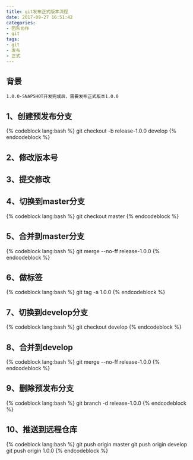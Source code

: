 ```yaml
---
title: git发布正式版本流程
date: 2017-09-27 16:51:42
categories:
- 团队协作
- git
tags:
- git
- 发布
- 正式
---
```

## 背景
```
1.0.0-SNAPSHOT开发完成后，需要发布正式版本1.0.0
```

## 1、创建预发布分支
{% codeblock lang:bash %}
git checkout -b release-1.0.0 develop
{% endcodeblock %}

## 2、修改版本号

## 3、提交修改

## 4、切换到master分支
{% codeblock lang:bash %}
git checkout master
{% endcodeblock %}

<!-- more -->
## 5、合并到master分支
{% codeblock lang:bash %}
git merge --no-ff release-1.0.0
{% endcodeblock %}

## 6、做标签
{% codeblock lang:bash %}
git tag -a 1.0.0
{% endcodeblock %}

## 7、切换到develop分支
{% codeblock lang:bash %}
git checkout develop
{% endcodeblock %}

## 8、合并到develop
{% codeblock lang:bash %}
git merge --no-ff release-1.0.0
{% endcodeblock %}

## 9、删除预发布分支
{% codeblock lang:bash %}
git branch -d release-1.0.0
{% endcodeblock %}

## 10、推送到远程仓库
{% codeblock lang:bash %}
git push origin master
git push origin develop
git push origin 1.0.0
{% endcodeblock %}



